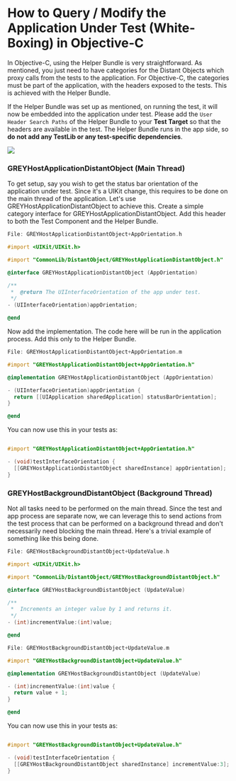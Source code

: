 # How to Query / Modify the Application Under Test (White-Boxing) in Objective-C

In Objective-C, using the Helper Bundle is very straightforward. As mentioned,
you just need to have categories for the Distant Objects which proxy calls from
the tests to the application. For Objective-C, the categories must be part of
the application, with the headers exposed to the tests. This is achieved with
the Helper Bundle.

If the Helper Bundle was set up as mentioned, on running the test, it will now
be embedded into the application under test. Please add the `User Header Search
Paths` of the Helper Bundle to your **Test Target** so that the headers are
available in the test. The Helper Bundle runs in the app side, so **do not add any
TestLib or any test-specific dependencies**.

<img src="images/distantObjectStructuring.png">

### GREYHostApplicationDistantObject (Main Thread)

To get setup, say you wish to get the status bar orientation of the application
under test. Since it's a UIKit change, this requires to be done on the main
thread of the application. Let's use GREYHostApplicationDistantObject to achieve
this. Create a simple category interface for GREYHostApplicationDistantObject.
Add this header to both the Test Component and the Helper Bundle.

```objectivec
File: GREYHostApplicationDistantObject+AppOrientation.h

#import <UIKit/UIKit.h>

#import "CommonLib/DistantObject/GREYHostApplicationDistantObject.h"

@interface GREYHostApplicationDistantObject (AppOrientation)

/**
 *  @return The UIInterfaceOrientation of the app under test.
 */
- (UIInterfaceOrientation)appOrientation;

@end
```

Now add the implementation. The code here will be run in the application
process. Add this only to the Helper Bundle.

```objectivec
File: GREYHostApplicationDistantObject+AppOrientation.m

#import "GREYHostApplicationDistantObject+AppOrientation.h"

@implementation GREYHostApplicationDistantObject (AppOrientation)

- (UIInterfaceOrientation)appOrientation {
  return [[UIApplication sharedApplication] statusBarOrientation];
}

@end
```

You can now use this in your tests as:

```objectivec

#import "GREYHostApplicationDistantObject+AppOrientation.h"

- (void)testInterfaceOrientation {
  [[GREYHostApplicationDistantObject sharedInstance] appOrientation];
}

```

### GREYHostBackgroundDistantObject (Background Thread)

Not all tasks need to be performed on the main thread. Since the test and app
process are separate now, we can leverage this to send actions from the test
process that can be performed on a background thread and don't necessarily need
blocking the main thread. Here's a trivial example of something like this being
done.

```objectivec
File: GREYHostBackgroundDistantObject+UpdateValue.h

#import <UIKit/UIKit.h>

#import "CommonLib/DistantObject/GREYHostBackgroundDistantObject.h"

@interface GREYHostBackgroundDistantObject (UpdateValue)

/**
 *  Increments an integer value by 1 and returns it.
 */
- (int)incrementValue:(int)value;

@end

File: GREYHostBackgroundDistantObject+UpdateValue.m

#import "GREYHostBackgroundDistantObject+UpdateValue.h"

@implementation GREYHostBackgroundDistantObject (UpdateValue)

- (int)incrementValue:(int)value {
  return value + 1;
}

@end
```

You can now use this in your tests as:

```objectivec

#import "GREYHostBackgroundDistantObject+UpdateValue.h"

- (void)testInterfaceOrientation {
  [[GREYHostBackgroundDistantObject sharedInstance] incrementValue:3];
}

```
